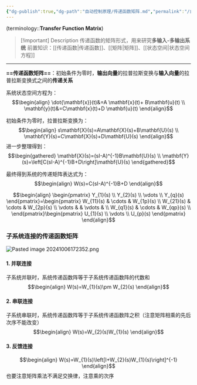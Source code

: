 ```yaml
---
{"dg-publish":true,"dg-path":"自动控制原理/传递函数矩阵.md","permalink":"/自动控制原理/传递函数矩阵/","dgPassFrontmatter":true,"noteIcon":"","created":"2024-09-04T11:35:03.089+08:00","updated":"2024-10-08T22:50:19.932+08:00"}
---
```



(terminology::**Transfer Function Matrix**)
>[!important] Description
>传递函数的矩阵形式，用来研究**多输入-多输出系统**
>前置知识：[[传递函数\|传递函数]]、[[矩阵\|矩阵]]、[[状态空间\|状态空间方程]]

***
**==传递函数矩阵==**：初始条件为零时，**输出向量**的拉普拉斯变换与**输入向量**的拉普拉斯变换式之间的**传递关系**

系统状态空间方程为：
$$\begin{align}
\dot{\mathbf{x}}(t)&=A \mathbf{x}(t)+ B\mathbf{u}(t) \\
\mathbf{y}(t)&=C\mathbf{x}(t)+D \mathbf{u}(t)
\end{align}$$

初始条件为零时，拉普拉斯变换为：
$$\begin{align}
s\mathbf{X}(s)=A\mathbf{X}(s)+B\mathbf{U}(s) \\
\mathbf{Y}(s)=C\mathbf{X}(s)+D\mathbf{U}(s)
\end{align}$$
进一步整理得到：
$$\begin{gathered}
\mathbf{X}(s)=(sI-A)^{-1}B\mathbf{U}(s) \\
\mathbf{Y}(s)=\left[C(sI-A)^{-1}B+D\right]\mathbf{U}(s)
\end{gathered}$$

最终得到系统的传递矩阵表达式为：
$$\begin{align}
W(s)=C(sI-A)^{-1}B+D
\end{align}$$

$$\begin{align}
\begin{pmatrix}
Y_{1}(s) \\
Y_{2}(s) \\
\vdots \\
Y_{q}(s)
\end{pmatrix}=\begin{pmatrix}
 W_{11}(s) &  \cdots & W_{1p}(s) \\
 W_{21}(s) &  \cdots & W_{2p}(s) \\
\vdots    &  & \vdots  &  \\
 W_{q1}(s) &  \cdots & W_{qp}(s) \\
\end{pmatrix}\begin{pmatrix}
U_{1}(s) \\
\vdots \\
U_{p}(s)
\end{pmatrix}
\end{align}$$

### 子系统连接的传递函数矩阵
![Pasted image 20241006172352.png](/img/user/%E5%8A%9F%E8%83%BD%E6%80%A7%E6%96%87%E4%BB%B6%E5%A4%B9/%E8%BD%BD%E5%85%A5%E7%9A%84%E5%AA%92%E4%BD%93%E8%B5%84%E6%BA%90/Pasted%20image%2020241006172352.png)

#### 1. 并联连接
子系统并联时，系统传递函数阵等于子系统传递函数阵的代数和
$$\begin{align}
W(s)=W_{1}(s)\pm W_{2}(s)
\end{align}$$

#### 2. 串联连接
子系统串联时，系统传递函数阵等于子系统传递函数阵之积（注意矩阵相乘的先后次序不能改变）
$$\begin{align}
W(s)=W_{2}(s)W_{1}(s)
\end{align}$$
#### 3. 反馈连接
$$\begin{align}
W(s)=W_{1}(s)\left[I+W_{2}(s)W_{1}(s)\right]^{-1}
\end{align}$$
也要注意矩阵乘法不满足交换律，注意乘的次序

